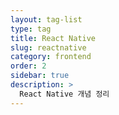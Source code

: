 ```yaml
---
layout: tag-list
type: tag
title: React Native
slug: reactnative
category: frontend
order: 2
sidebar: true
description: >
  React Native 개념 정리
---
```

